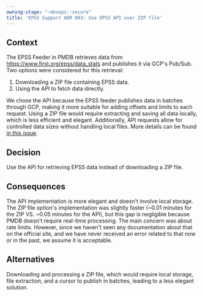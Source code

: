 ```yaml
---
owning-stage: "~devops::secure"
title: 'EPSS Support ADR 003: Use EPSS API over ZIP file'
---
```


## Context

The EPSS Feeder in PMDB retrieves data from https://www.first.org/epss/data_stats and publishes it via GCP's Pub/Sub. Two options were considered for this retrieval:

1. Downloading a ZIP file containing EPSS data.
2. Using the API to fetch data directly.

We chose the API because the EPSS feeder publishes data in batches through GCP, making it more suitable for adding offsets and limits to each request. Using a ZIP file would require extracting and saving all data locally, which is less efficient and elegant. Additionally, API requests allow for controlled data sizes without handling local files. More details can be found [in this issue](https://gitlab.com/gitlab-org/gitlab/-/issues/468129#note_2006034466).

## Decision

Use the API for retrieving EPSS data instead of downloading a ZIP file.

## Consequences

The API implementation is more elegant and doesn't involve local storage. The ZIP file option's implementation was slightly faster (~0.01 minutes for the ZIP VS. ~0.05 minutes for the API), but this gap is negligible because PMDB doesn't require real-time processing.
The main concern was about rate limits. However, since we haven't seen any documentation about that on the official site, and we have never received an error related to that now or in the past, we assume it is acceptable.

## Alternatives

Downloading and processing a ZIP file, which would require local storage, file extraction, and a cursor to publish in batches, leading to a less elegant solution.
